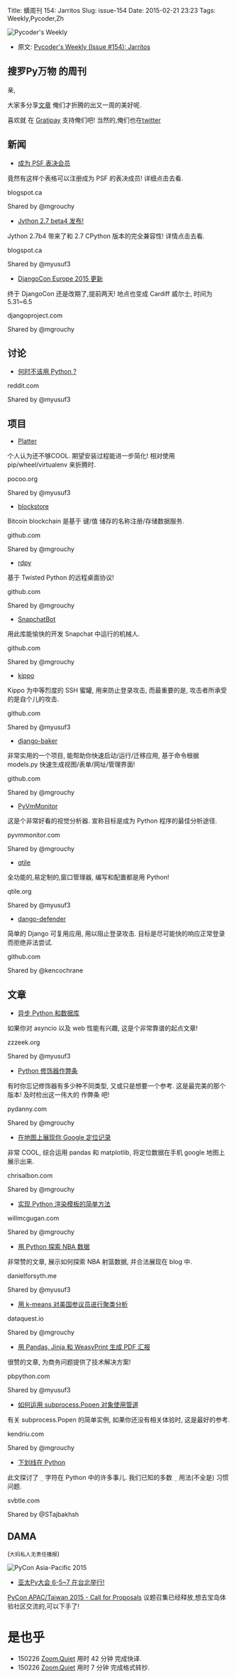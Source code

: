 Title: 蠎周刊 154: Jarritos
Slug: issue-154
Date: 2015-02-21 23:23
Tags: Weekly,Pycoder,Zh 


![Pycoder's Weekly](https://gallery.mailchimp.com/9735795484d2e4c204da82a29/images/Image_202014_01_22_20at_2010.45.04_20AM9789bf.png)


- 原文: [Pycoder's Weekly (Issue #154): Jarritos](http://us4.campaign-archive1.com/?u=9735795484d2e4c204da82a29&id=7c693ce676&e=889f3f6a05)

##  搜罗Py万物 的周刊

亲,


大家多分享[文章](http://pycoders.com/submissions/) 
俺们才折腾的出又一周的美好呢.

喜欢就
在 [Gratipay](https://www.gratipay.com/PycodersWeekly)
支持俺们吧!
当然的,俺们也在[twitter](http://www.twitter.com/pycoders)


## 新闻

- [成为 PSF 表决会员](http://pyfound.blogspot.ca/2015/02/enroll-as-psf-voting-member.html)

竟然有这样个表格可以注册成为 PSF 的表决成员!
详细点击去看.

blogspot.ca

Shared by @mgrouchy
 

- [Jython 2.7 beta4 发布!](http://fwierzbicki.blogspot.ca/2015/02/jython-27-beta4-released.html)

Jython 2.7b4 带来了和 2.7 CPython 版本的完全兼容性!
详情点击去看.

blogspot.ca

Shared by @myusuf3
 

- [DjangoCon Europe 2015 更新](https://www.djangoproject.com/weblog/2015/feb/18/djangocon-eu-2015-update/)

终于 DjangoCon 还是改期了,提前两天!
地点也变成 Cardiff 威尔士, 时间为 5.31~6.5

djangoproject.com

Shared by @mgrouchy

## 讨论

- [何时不该用 Python ?](http://www.reddit.com/r/Python/comments/2w64e2/when_do_you_not_use_python/)

reddit.com

Shared by @myusuf3

## 项目

- [Platter](http://platter.pocoo.org/dev/)

个人认为还不够COOL.
期望安装过程能进一步简化!
相对使用 pip/wheel/virtualenv 来折腾时.

pocoo.org

Shared by @myusuf3
 

- [blockstore](https://github.com/openname/blockstore)

Bitcoin blockchain 
是基于 键/值 储存的名称注册/存储数据服务.

github.com

Shared by @mgrouchy
 

- [rdpy](https://github.com/citronneur/rdpy)

基于 Twisted Python 的远程桌面协议!

github.com

Shared by @mgrouchy
 

- [SnapchatBot](https://github.com/agermanidis/SnapchatBot)

用此库能愉快的开发 Snapchat 中运行的机械人.

github.com

Shared by @mgrouchy
 

- [kippo](https://github.com/micheloosterhof/kippo)

Kippo 为中等烈度的 SSH 蜜罐,
用来防止登录攻击,
而最重要的是,
攻击者所承受的是自个儿的攻击.

github.com

Shared by @myusuf3
 

- [django-baker](https://github.com/krisfields/django-baker)

非常实用的一个项目,
能帮助你快速启动/运行/迁移应用,
基于命令根据 models.py 快速生成视图/表单/网址/管理界面!

github.com

Shared by @mgrouchy
 

- [PyVmMonitor](http://www.pyvmmonitor.com/index.html)

这是个非常好看的视觉分析器.
宣称目标是成为 Python 程序的最佳分析途径.

pyvmmonitor.com

Shared by @mgrouchy
 

- [qtile](http://www.qtile.org/)

全功能的,易定制的,窗口管理器,
编写和配置都是用 Python!

qtile.org

Shared by @myusuf3
 

- [dango-defender](https://github.com/kencochrane/django-defender)

简单的 Django 可复用应用,
用以阻止登录攻击.
目标是尽可能快的响应正常登录而拒绝非法尝试.

github.com

Shared by @kencochrane

## 文章

- [异步 Python 和数据库](http://techspot.zzzeek.org/2015/02/15/asynchronous-python-and-databases/)

如果你对 asyncio 以及 web 性能有兴趣,
这是个非常靠谱的起点文章!


zzzeek.org

Shared by @myusuf3
 

- [Python 修饰器作弊条](http://www.pydanny.com/python-decorator-cheatsheet.html)

有时你忘记修饰器有多少种不同类型,
又或只是想要一个参考.
这是最完美的那个版本!
及时检出这一伟大的 作弊条 吧!

pydanny.com

Shared by @mgrouchy
 

- [在地图上展现你 Google 定位记录](http://www.chrisalbon.com/map-your-google-location-history/)

非常 COOL,
综合运用 pandas 和 matplotlib,
将定位数据在手机 google 地图上展示出来.

chrisalbon.com

Shared by @mgrouchy
 

- [实现 Python 渲染模板的简单方法](http://www.willmcgugan.com/2015/2/15/a-method-for-rendering-templates-with-python/)

willmcgugan.com

Shared by @mgrouchy
 

- [用 Python 探索 NBA 数据](http://www.danielforsyth.me/exploring_nba_data_in_python/)

非常赞的文章,
展示如何探索 NBA 射篮数据,
并合法展现在 blog 中.

danielforsyth.me

Shared by @myusuf3
 

- [用 k-means 对美国参议员进行聚类分析](http://blog.dataquest.io/blog/plotting-senators/)

dataquest.io

Shared by @mgrouchy
 

- [用 Pandas, Jinja 和 WeasyPrint 生成 PDF 汇报](http://pbpython.com/pdf-reports.html)

很赞的文章,
为商务问题提供了技术解决方案!

pbpython.com

Shared by @myusuf3
 

- [如何运用  subprocess.Popen 对象使用管道](http://kendriu.com/how-to-use-pipes-in-python-subprocesspopen-objects)

有关 subprocess.Popen 的简单实例,
如果你还没有相关体验时,
这是最好的参考.

kendriu.com

Shared by @mgrouchy
 

- [下划线在 Python](http://shahriar.svbtle.com/underscores-in-python)

此文探讨了 `_` 字符在 Python 中的许多事儿.
我们已知的多数 `_` 用法(不全是) 习惯问题.

svbtle.com

Shared by @STajbakhsh

## DAMA
(`大妈私人无责任播报`)

![PyCon Asia-Pacific 2015](http://zoomq.qiniudn.com/CPyUG/PyCon2015China/pycon-apac2015-logo.png)

- [亚太Py大会 6-5~7 在台北举行!](http://pycontw.blogspot.tw/2015/02/pycon-asia-pacific-2015-in-taiwan-save.html)

[PyCon APAC/Taiwan 2015 - Call for Proposals](https://tw.pycon.org/2015apac/en/call-for-proposals/) 议题召集已经释放,想去宝岛体验社区交流的,可以下手了!

# 是也乎

- 150226 [Zoom.Quiet](http://zoomquiet.org/) 用时 42 分钟 完成快译.
- 150226 [Zoom.Quiet](http://zoomquiet.org/) 用时 7 分钟 完成格式转抄.

    
 
